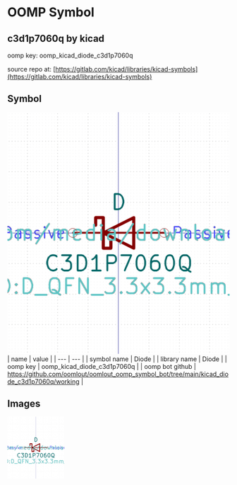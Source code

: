 # OOMP Symbol  
## c3d1p7060q  by kicad  
  
oomp key: oomp_kicad_diode_c3d1p7060q  
  
source repo at: [https://gitlab.com/kicad/libraries/kicad-symbols](https://gitlab.com/kicad/libraries/kicad-symbols)  
## Symbol  
  
[![working.png](working_600.png)](working.png)  
| name | value | 
| --- | --- | 
| symbol name | Diode | 
| library name | Diode | 
| oomp key | oomp_kicad_diode_c3d1p7060q | 
| oomp bot github | https://github.com/oomlout/oomlout_oomp_symbol_bot/tree/main/kicad_diode_c3d1p7060q/working | 
## Images  
  
[![working.png](working_140.png)](working.png)  
